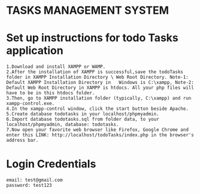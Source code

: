 # TASKS MANAGEMENT SYSTEM

# Set up instructions for todo Tasks application

    1.Download and install XAMPP or WAMP.
    2.After the installation of XAMPP is successful,save the todoTasks folder in XAMPP Installation Directory \ Web Root Directory. Note-1: Default XAMPP Installation Directory in   Windows is C:\xampp, Note-2: Default Web Root Directory in XAMPP is htdocs. All your php files will have to be in this htdocs folder.
    3.Then, go to XAMPP installation folder (typically, C:\xampp) and run xampp-control.exe.
    4.In the xampp-control window, click the start button beside Apache.
    5.Create database todotasks in your localhost/phpmyadmin.
    6.Import database todotasks.sql from folder data, to your localhost/phpmyadmin, database: todotasks.
    7.Now open your favorite web browser like Firefox, Google Chrome and enter this LINK: http://localhost/todoTasks/index.php in the browser's address bar.

# Login Credentials

    email: test@gmail.com
    password: test123

